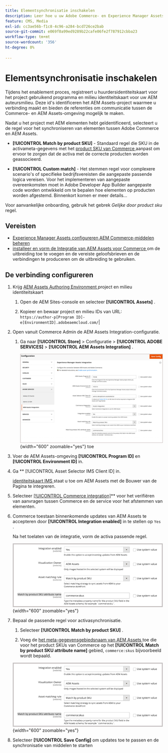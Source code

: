```yaml
---
title: Elementsynchronisatie inschakelen
description: Leer hoe u uw Adobe Commerce- en Experience Manager Assets-projecten kunt verbinden om de synchronisatie van bedrijfsmiddelen tussen deze twee systemen mogelijk te maken.
feature: CMS, Media
exl-id: cc3ae56b-f1c8-4c96-a284-bcd726ce2bab
source-git-commit: e069f0a99ed9289b22cafe06fe2f787912cbba23
workflow-type: tm+mt
source-wordcount: '356'
ht-degree: 0%

---
```


# Elementsynchronisatie inschakelen

Tijdens het enablement proces, registreert u huurdersidentiteitskaart voor het project gebruikend programma en milieu identiteitskaart voor uw AEM auteursmilieu. Deze id&#39;s identificeren het AEM Assets-project waarmee u verbinding maakt en bieden de referenties om communicatie tussen de Commerce- en AEM Assets-omgeving mogelijk te maken.

Nadat u het project met AEM elementen hebt geïdentificeerd, selecteert u de regel voor het synchroniseren van elementen tussen Adobe Commerce en AEM Assets.

- **[!UICONTROL Match by product SKU]** - Standaard regel die SKU in de activameta-gegevens met het [ product SKU van Commerce ](https://experienceleague.adobe.com/en/docs/commerce-operations/operational-playbook/glossary#sku) aanpast om ervoor te zorgen dat de activa met de correcte producten worden geassocieerd.

- **[!UICONTROL Custom match]** - Het stemmen regel voor complexere scenario&#39;s of specifieke bedrijfsvereisten die aangepaste passende logica vereisen. Voor het implementeren van aangepaste overeenkomsten moet in Adobe Developer App Builder aangepaste code worden ontwikkeld om te bepalen hoe elementen op producten worden afgestemd. Binnenkort komen er meer details...

Voor aanvankelijke onboarding, gebruik het gebrek *Gelijke door product sku* regel.

## Vereisten

- [Experience Manager Assets configureren AEM Commerce-middelen beheren](#aem-assets-configure-aem)
- [ installeer en vorm de Integratie van AEM Assets voor Commerce ](#aem-assets-configure-commerce.md) om de uitbreiding toe te voegen en de vereiste geloofsbrieven en de verbindingen te produceren om de uitbreiding te gebruiken.

## De verbinding configureren

1. Krijg [ AEM Assets Authoring Environment ](https://experienceleague.adobe.com/en/docs/experience-manager-cloud-service/content/sites/authoring/quick-start) project en milieu identiteitskaart

   1. Open de AEM Sites-console en selecteer **[!UICONTROL Assets]** .

   1. Kopieer en bewaar project en milieu IDs van URL:<br>`https://author-p[Program ID]-e[EnvironmentID].adobeaemcloud.com/`|

1. Open vanuit Commerce Admin de AEM Assets Integration-configuratie.

   1. Ga naar **[!UICONTROL Store]** > Configuratie > **[!UICONTROL ADOBE SERVICES]** > **[!UICONTROL AEM Assets Integration]** .

      ![ de Integratie van AEM Assets laat de integratie ](assets/aem-assets-integration-enable-config.png){width="600" zoomable="yes"} toe

1. Voer de AEM Assets-omgeving **[!UICONTROL Program ID]** en **[!UICONTROL Environment ID]** in.

1. Ga ** [!UICONTROL Asset Selector IMS Client ID] in.

   [ identiteitskaart IMS ](../getting-started/adobe-ims-config.md) staat u toe om AEM Assets met de Bouwer van de Pagina te integreren.

1. Selecteer [[!UICONTROL Commerce integration]](aem-assets-configure-commerce.md#add-the-integration-to-the-commerce-environment)** voor het verifiëren van aanvragen tussen Commerce en de service voor het afstemmen van elementen.

1. Commerce toestaan binnenkomende updates van AEM Assets te accepteren door **[!UICONTROL Integration enabled]** in te stellen op `Yes` .

   Na het toelaten van de integratie, vorm de activa passende regel.

   ![ de uitgezochte regel van de de activagelijke van AEM Assets integratie ](assets/aem-assets-config-matching-rule.png){width="600" zoomable="yes"}

1. Bepaal de passende regel voor activasynchronisatie.

   1. Selecteer **[!UICONTROL Match by product SKU]** .

   1. Voeg de [ het meta-gegevensgebiedsnaam van AEM Assets ](aem-assets-configure-aem.md#configure-metadata) toe die voor het product SKUs van Commerce op het **[!UICONTROL Match by product SKU attribute name]** gebied, `commerce:skus` bijvoorbeeld wordt bepaald.

   ![ de uitgezochte regel van de de activagelijke van AEM Assets integratie ](assets/aem-assets-config-matching-rule.png){width="600" zoomable="yes"}

1. Selecteer **[!UICONTROL Save Config]** om updates toe te passen en de synchronisatie van middelen te starten
